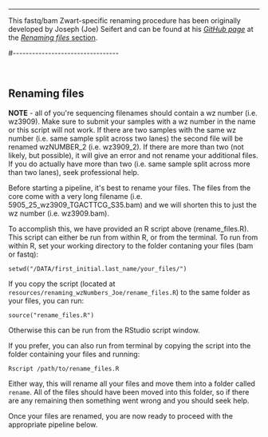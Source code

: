 ----------------------------------
This fastq/bam Zwart-specific renaming procedure has been originally developed by Joseph (Joe) Seifert and can be found at his [*GitHub page*](https://github.com/csijcs/snakepipes#renaming-files) at the [*Renaming files* section](https://github.com/csijcs/snakepipes#renaming-files).

#---------------------------------

<br>

## Renaming files
**NOTE** - all of you're sequencing filenames should contain a wz number (i.e. wz3909). Make sure to submit your samples with a wz number in the name or this script will not work. If there are two samples with the same wz number (i.e. same sample split across two lanes) the second file will be renamed wzNUMBER_2 (i.e. wz3909_2). If there are more than two (not likely, but possible), it will give an error and not rename your additional files. If you do actually have more than two (i.e. same sample split across more than two lanes), seek professional help.

Before starting a pipeline, it's best to rename your files. The files from the core come with a very long filename (i.e. 5905_25_wz3909_TGACTTCG_S35.bam) and we will shorten this to just the wz number (i.e. wz3909.bam).

To accomplish this, we have provided an R script above (rename_files.R). This script can either be run from within R, or from the terminal. To run from within R, set your working directory to the folder contaning your files (bam or fastq):

``setwd("/DATA/first_initial.last_name/your_files/")``


If you copy the script (located at `resources/renaming_wzNumbers_Joe/rename_files.R`) to the same folder as your files, you can run:

``source("rename_files.R")``


Otherwise this can be run from the RStudio script window.

If you prefer, you can also run from terminal by copying the script into the folder containing your files and running:

``Rscript /path/to/rename_files.R``

Either way, this will rename all your files and move them into a folder called `rename`. All of the files should have been moved into this folder, so if there are any remaining then something went wrong and you should seek help.

Once your files are renamed, you are now ready to proceed with the appropriate pipeline below.
